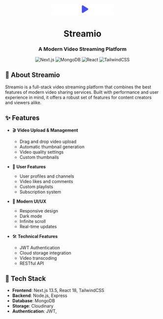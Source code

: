 <div align="center">
  <img src="public/logo.svg" alt="Streamio Logo" width="200"/>

  # Streamio
  ### A Modern Video Streaming Platform

  ![Next.js](https://img.shields.io/badge/Next.js-13.5-black?style=for-the-badge&logo=next.js)
  ![MongoDB](https://img.shields.io/badge/MongoDB-6.0-green?style=for-the-badge&logo=mongodb)
  ![React](https://img.shields.io/badge/React-18.0-blue?style=for-the-badge&logo=react)
  ![TailwindCSS](https://img.shields.io/badge/TailwindCSS-3.0-38B2AC?style=for-the-badge&logo=tailwind-css)
</div>

## 🎥 About Streamio

Streamio is a full-stack video streaming platform that combines the best features of modern video sharing services. Built with performance and user experience in mind, it offers a robust set of features for content creators and viewers alike.

## ✨ Features

- 🎬 **Video Upload & Management**
  - Drag and drop video upload
  - Automatic thumbnail generation
  - Video quality settings
  - Custom thumbnails

- 👥 **User Features**
  - User profiles and channels
  - Video likes and comments
  - Custom playlists
  - Subscription system

- 📱 **Modern UI/UX**
  - Responsive design
  - Dark mode
  - Infinite scroll
  - Real-time updates

- 🛠 **Technical Features**
  - JWT Authentication
  - Cloud storage integration
  - Video transcoding
  - RESTful API

## 🚀 Tech Stack

- **Frontend**: Next.js 13.5, React 18, TailwindCSS
- **Backend**: Node.js, Express
- **Database**: MongoDB
- **Storage**: Cloudinary
- **Authentication**: JWT,
